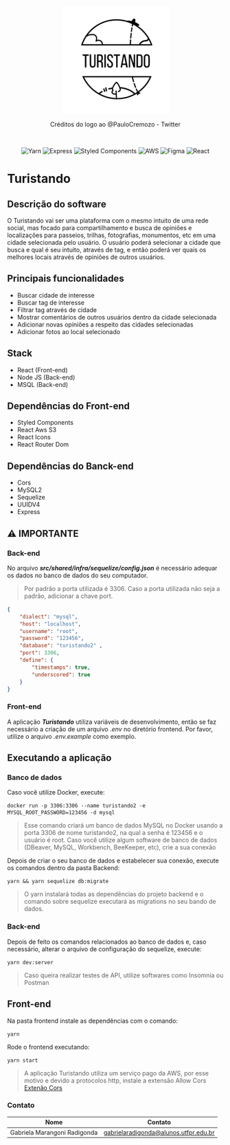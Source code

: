 <br/>

<p align="center"><a href="" target="_blank"><img src="https://github.com/GabrielaMarangoni/Projeto_Integrador/blob/README/logo.svg?raw=true" height="250"></a></p>
<p align="center"
<span>Créditos do logo ao @PauloCremozo - Twitter</span>
</p>
<br/>

<p align="center">
    <img src="https://img.shields.io/badge/Yarn-2C8EBB?style=for-the-badge&logo=yarn&logoColor=white" alt="Yarn"/>
    <img src="https://img.shields.io/badge/Express.js-000000?style=for-the-badge&logo=express&logoColor=white" alt="Express"/>
    <img src="https://img.shields.io/badge/styled--components-DB7093?style=for-the-badge&logo=styled-components&logoColor=white" alt="Styled Components"/>
    <img src="https://img.shields.io/badge/Amazon_AWS-232F3E?style=for-the-badge&logo=amazon-aws&logoColor=white" alt="AWS"/>
    <img src="https://img.shields.io/badge/Figma-F24E1E?style=for-the-badge&logo=figma&logoColor=white" alt="Figma"/>
    <img src="https://img.shields.io/badge/React-20232A?style=for-the-badge&logo=react&logoColor=61DAFB" alt="React" />
   
   
</p>

# Turistando
## Descrição do software
O Turistando vai ser uma plataforma com o mesmo intuito de uma rede social, mas focado para compartilhamento e busca de opiniões e localizações para passeios, trilhas, fotografias, monumentos, etc em uma cidade selecionada pelo usuário. O usuário poderá selecionar a cidade que busca e qual é seu intuito, através de tag, e então poderá ver quais os melhores locais através de opiniões de outros usuários.


## Principais funcionalidades
- Buscar cidade de interesse
- Buscar tag de interesse
- Filtrar tag através de cidade
- Mostrar comentários de outros usuários dentro da cidade selecionada
- Adicionar novas opiniões a respeito das cidades selecionadas
- Adicionar fotos ao local selecionado


## Stack 
- React (Front-end)
- Node JS (Back-end)
- MSQL (Back-end)

## Dependências do Front-end
- Styled Components
- React Aws S3
- React Icons
- React Router Dom

## Dependências do Banck-end
- Cors
- MySQL2
- Sequelize
- UUIDV4
- Express


## :warning: IMPORTANTE
### Back-end
No arquivo ***src/shared/infra/sequelize/config.json*** é necessário adequar os dados no banco de dados do seu computador.
> Por padrão a porta utilizada é 3306. Caso a porta utilizada não seja a padrão, adicionar a chave port.
```json
{
    "dialect": "mysql",
    "host": "localhost",
    "username": "root",
    "password": "123456",
    "database": "turistando2" ,
    "port": 3306,
    "define": {
        "timestamps": true,
        "underscored": true
    }
}
```

### Front-end
A aplicação ***Turistando*** utiliza variáveis de desenvolvimento, então se faz necessário a criação de um arquivo _.env_ no diretório frontend. Por favor, utilize o arquivo _.env.example_ como exemplo.

## Executando a aplicação

### Banco de dados
Caso você utilize Docker, execute: 
```
docker run -p 3306:3306 --name turistando2 -e MYSQL_ROOT_PASSWORD=123456 -d mysql
```
> Esse comando criará um banco de dados MySQL no Docker usando a porta 3306 de nome turistando2, na qual a senha é 123456 e o usuário é root.
Caso você utilize algum software de banco de dados (DBeaver, MySQL, Workbench, BeeKeeper, etc), crie a sua conexão  
  
Depois de criar o seu banco de dados e estabelecer sua conexão, execute os comandos dentro da pasta Backend:
```
yarn && yarn sequelize db:migrate
```
> O yarn instalará todas as dependências do projeto backend e o comando sobre sequelize executará as migrations no seu bando de dados.

### Back-end
Depois de feito os comandos relacionados ao banco de dados e, caso necessário, alterar o arquivo de configuração do sequelize, execute:
```
yarn dev:server 
```
> Caso queira realizar testes de API, utilize softwares como Insomnia ou Postman


## Front-end
Na pasta frontend instale as dependências com o comando:
```
yarn 
```
Rode o frontend executando:
```
yarn start
```
> A aplicação Turistando utiliza um serviço pago da AWS, por esse motivo e devido a protocolos http, instale a extensão Allow Cors
[Extenão Cors](https://chrome.google.com/webstore/detail/allow-cors-access-control/lhobafahddgcelffkeicbaginigeejlf)




### Contato
| Nome                          | Contato                                |
| ----------------------------- |:--------------------------------------:|
| Gabriela Marangoni Radigonda  | gabrielaradigonda@alunos.utfpr.edu.br  |

